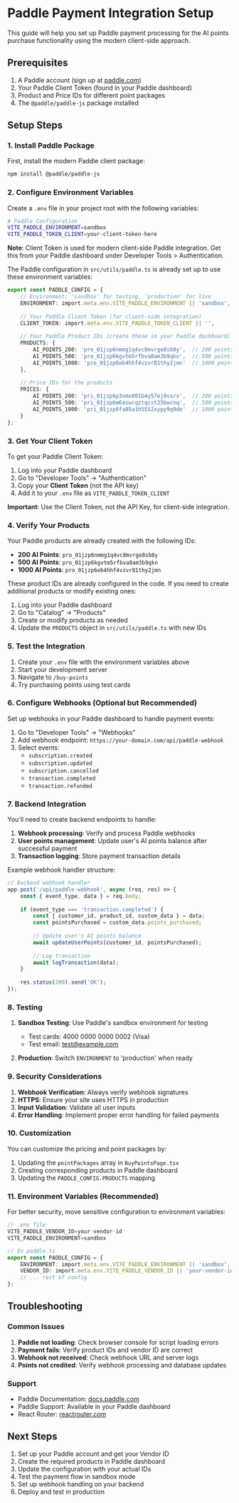 # Paddle Payment Integration Setup

This guide will help you set up Paddle payment processing for the AI points purchase functionality using the modern client-side approach.

## Prerequisites

1. A Paddle account (sign up at [paddle.com](https://paddle.com))
2. Your Paddle Client Token (found in your Paddle dashboard)
3. Product and Price IDs for different point packages
4. The `@paddle/paddle-js` package installed

## Setup Steps

### 1. Install Paddle Package

First, install the modern Paddle client package:

```bash
npm install @paddle/paddle-js
```

### 2. Configure Environment Variables

Create a `.env` file in your project root with the following variables:

```bash
# Paddle Configuration
VITE_PADDLE_ENVIRONMENT=sandbox
VITE_PADDLE_TOKEN_CLIENT=your-client-token-here
```

**Note**: Client Token is used for modern client-side Paddle integration. Get this from your Paddle dashboard under Developer Tools > Authentication.

The Paddle configuration in `src/utils/paddle.ts` is already set up to use these environment variables:

```typescript
export const PADDLE_CONFIG = {
    // Environment: 'sandbox' for testing, 'production' for live
    ENVIRONMENT: import.meta.env.VITE_PADDLE_ENVIRONMENT || 'sandbox',
    
    // Your Paddle Client Token (for client-side integration)
    CLIENT_TOKEN: import.meta.env.VITE_PADDLE_TOKEN_CLIENT || '',
    
    // Your Paddle Product IDs (create these in your Paddle dashboard)
    PRODUCTS: {
        AI_POINTS_200: 'pro_01jzp6nmmg1q4vc8mvrge8sb8y',  // 200 points product
        AI_POINTS_500: 'pro_01jzp6kgvtm5rfbva8am3b9qkn',  // 500 points product
        AI_POINTS_1000: 'pro_01jzp6eb4hhf4vzvr81thy2jmn'  // 1000 points product
    },
    
    // Price IDs for the products
    PRICES: {
        AI_POINTS_200: 'pri_01jzp6p3xmx801b4y57ej9vsrx',  // 200 points price
        AI_POINTS_500: 'pri_01jzp6m6aswcqztqcxt25bwcnq',  // 500 points price
        AI_POINTS_1000: 'pri_01jzp6fa85a1h5552xypy9q9de'  // 1000 points price
    }
};
```

### 3. Get Your Client Token

To get your Paddle Client Token:

1. Log into your Paddle dashboard
2. Go to "Developer Tools" → "Authentication"
3. Copy your **Client Token** (not the API key)
4. Add it to your `.env` file as `VITE_PADDLE_TOKEN_CLIENT`

**Important**: Use the Client Token, not the API Key, for client-side integration.

### 4. Verify Your Products

Your Paddle products are already created with the following IDs:

- **200 AI Points**: `pro_01jzp6nmmg1q4vc8mvrge8sb8y`
- **500 AI Points**: `pro_01jzp6kgvtm5rfbva8am3b9qkn`
- **1000 AI Points**: `pro_01jzp6eb4hhf4vzvr81thy2jmn`

These product IDs are already configured in the code. If you need to create additional products or modify existing ones:

1. Log into your Paddle dashboard
2. Go to "Catalog" → "Products"
3. Create or modify products as needed
4. Update the `PRODUCTS` object in `src/utils/paddle.ts` with new IDs

### 5. Test the Integration

1. Create your `.env` file with the environment variables above
2. Start your development server
3. Navigate to `/buy-points`
4. Try purchasing points using test cards

### 6. Configure Webhooks (Optional but Recommended)

Set up webhooks in your Paddle dashboard to handle payment events:

1. Go to "Developer Tools" → "Webhooks"
2. Add webhook endpoint: `https://your-domain.com/api/paddle-webhook`
3. Select events:
   - `subscription.created`
   - `subscription.updated`
   - `subscription.cancelled`
   - `transaction.completed`
   - `transaction.refunded`

### 7. Backend Integration

You'll need to create backend endpoints to handle:

1. **Webhook processing**: Verify and process Paddle webhooks
2. **User points management**: Update user's AI points balance after successful payment
3. **Transaction logging**: Store payment transaction details

Example webhook handler structure:

```typescript
// Backend webhook handler
app.post('/api/paddle-webhook', async (req, res) => {
    const { event_type, data } = req.body;
    
    if (event_type === 'transaction.completed') {
        const { customer_id, product_id, custom_data } = data;
        const pointsPurchased = custom_data.points_purchased;
        
        // Update user's AI points balance
        await updateUserPoints(customer_id, pointsPurchased);
        
        // Log transaction
        await logTransaction(data);
    }
    
    res.status(200).send('OK');
});
```

### 8. Testing

1. **Sandbox Testing**: Use Paddle's sandbox environment for testing
   - Test cards: 4000 0000 0000 0002 (Visa)
   - Test email: test@example.com

2. **Production**: Switch `ENVIRONMENT` to 'production' when ready

### 9. Security Considerations

1. **Webhook Verification**: Always verify webhook signatures
2. **HTTPS**: Ensure your site uses HTTPS in production
3. **Input Validation**: Validate all user inputs
4. **Error Handling**: Implement proper error handling for failed payments

### 10. Customization

You can customize the pricing and point packages by:

1. Updating the `pointPackages` array in `BuyPointsPage.tsx`
2. Creating corresponding products in Paddle dashboard
3. Updating the `PADDLE_CONFIG.PRODUCTS` mapping

### 11. Environment Variables (Recommended)

For better security, move sensitive configuration to environment variables:

```typescript
// .env file
VITE_PADDLE_VENDOR_ID=your-vendor-id
VITE_PADDLE_ENVIRONMENT=sandbox

// In paddle.ts
export const PADDLE_CONFIG = {
    ENVIRONMENT: import.meta.env.VITE_PADDLE_ENVIRONMENT || 'sandbox',
    VENDOR_ID: import.meta.env.VITE_PADDLE_VENDOR_ID || 'your-vendor-id',
    // ... rest of config
};
```

## Troubleshooting

### Common Issues

1. **Paddle not loading**: Check browser console for script loading errors
2. **Payment fails**: Verify product IDs and vendor ID are correct
3. **Webhook not received**: Check webhook URL and server logs
4. **Points not credited**: Verify webhook processing and database updates

### Support

- Paddle Documentation: [docs.paddle.com](https://docs.paddle.com)
- Paddle Support: Available in your Paddle dashboard
- React Router: [reactrouter.com](https://reactrouter.com)

## Next Steps

1. Set up your Paddle account and get your Vendor ID
2. Create the required products in Paddle dashboard
3. Update the configuration with your actual IDs
4. Test the payment flow in sandbox mode
5. Set up webhook handling on your backend
6. Deploy and test in production 